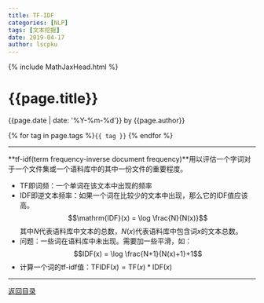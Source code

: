 ```yaml
---
title: TF-IDF
categories: [NLP]
tags: [文本挖掘]
date: 2019-04-17
author: lscpku
---
```


{% include MathJaxHead.html %}

# {{page.title}}

{{page.date | date: '%Y-%m-%d'}} by {{page.author}}

{% for tag in page.tags %}`{{ tag }}` {% endfor %}

---

**tf-idf(term frequency-inverse document frequency)**用以评估一个字词对于一个文件集或一个语料库中的其中一份文件的重要程度。
- TF即词频：一个单词在该文本中出现的频率
- IDF即逆文本频率：如果一个词在比较少的文本中出现，那么它的IDF值应该高。
$$\mathrm{IDF}(x) = \log \frac{N}{N(x)}$$
其中$N$代表语料库中文本的总数，$N(x)$代表语料库中包含词$x$的文本总数。
- 问题：一些词在语料库中未出现。需要加一些平滑，如：
$$IDF(x) = \log \frac{N+1}{N(x)+1}+1$$
- 计算一个词的tf-idf值：$\mathrm{TFIDF}(x)=\mathrm{TF}(x)*\mathrm{IDF}(x)$

---

[返回目录](/table_of_posts.html)